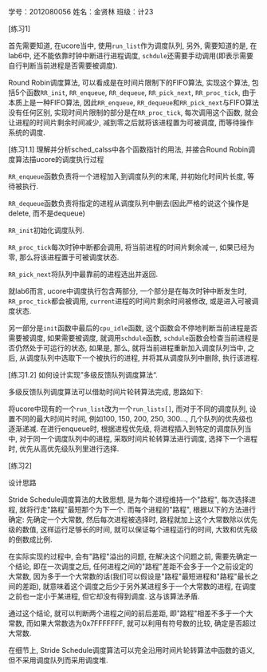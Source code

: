  学号：2012080056 姓名：金贤林 班级：计23

[练习1]


首先需要知道, 在ucore当中, 使用`run_list`作为调度队列, 另外, 需要知道的是, 在lab6中, 还不能依靠时钟中断进行进程调度, `schdule`还需要手动调用(即表示需要自行判断当前进程是否需要被调度). 

Round Robin调度算法, 可以看成是在时间片限制下的FIFO算法, 实现这个算法, 包括5个函数`RR_init`, `RR_enqueue`, `RR_dequeue`, `RR_pick_next`, `RR_proc_tick`, 由于本质上是一种FIFO算法, 因此`RR_enqueue`, `RR_dequeue`和`RR_pick_next`与FIFO算法没有任何区别, 实现时间片限制的部分是在`RR_proc_tick`, 每次调用这个函数, 就会让进程的时间片剩余时间减少, 减到零之后就将该进程置为可被调度, 而等待操作系统的调度. 

[练习1.1] 理解并分析sched_calss中各个函数指针的用法, 并接合Round Robin调度算法描ucore的调度执行过程

`RR_enqueue`函数负责将一个进程加入到调度队列的末尾, 并初始化时间片长度, 等待被执行. 

`RR_dequeue`函数负责将指定的进程从调度队列中删去(因此严格的说这个操作是delete, 而不是dequeue)

`RR_init`初始化调度队列. 

`RR_proc_tick`每次时钟中断都会调用, 将当前进程的时间片剩余减一, 如果已经为零, 那么将该进程置于可被调度状态. 

`RR_pick_next`将队列中最靠前的进程选出并返回. 

就lab6而言, ucore中调度执行包含两部分, 一个部分是在每次时钟中断发生时, `RR_proc_tick`都会被调用, `current`进程的时间片剩余时间被修改, 或是进入可被调度状态. 

另一部分是`init`函数中最后的`cpu_idle`函数, 这个函数会不停地判断当前进程是否需要被调度, 如果需要被调度, 就调用`schdule`函数, `schdule`函数会检查当前进程是否仍然处于可运行的状态, 如果是, 那么, 就将当前进程重新加入调度队列当中, 之后, 从调度队列中选取下一个被执行的进程, 并将其从调度队列中删除, 执行该进程. 

[练习1.2] 如何设计实现”多级反馈队列调度算法“.

多级反馈队列调度算法可以借助时间片轮转算法完成, 思路如下:

将ucore中现有的一个`run_list`改为一个`run_lists[]`, 而对于不同的调度队列, 设置不同的最大时间片时间, 例如100, 150, 200, 250, 300..., 几个队列的优先级也逐渐递减. 在进行enqueue时, 根据进程优先级, 将进程插入到特定的调度队列当中, 对于同一个调度队列中的进程, 采取时间片轮转算法进行调度, 选择下一个进程时, 优先从高优先级队列里进行选择. 

[练习2]

设计思路


Stride Schedule调度算法的大致思想, 是为每个进程维持一个"路程", 每次选择进程, 就将行走"路程"最短那个为下一个. 而每个进程的"路程", 根据以下的方法进行确定: 先确定一个大常数, 然后每次进程被选择时, 路程就加上这个大常数除以优先级的数值, 这样运行足够长的时间, 就可以保证每个进程运行的时间, 大致和优先级的倒数成比例. 

在实际实现的过程中, 会有"路程"溢出的问题, 在解决这个问题之前, 需要先确定一个结论, 即在一次调度之后, 任何进程之间的"路程"差距不会多于一个之前设定的大常数, 因为多于一个大常数的话(我们可以假设是"路程"最短进程和"路程"最长之间的差距), 就意味着这个调度之后少于另外某进程多于一个大常数的进程, 在调度之前也一定小于某进程, 但它却没有得到调度. 这与该算法矛盾. 

通过这个结论, 就可以判断两个进程之间的前后差距, 即"路程"相差不多于一个大常数, 而如果大常数选为0x7FFFFFFF, 就可以利用有符号数的比较, 确定是否超过大常数. 

在细节上, Stride Schedule调度算法可以完全沿用时间片轮转算法中函数的语义, 但不采用调度队列而采用调度堆. 
